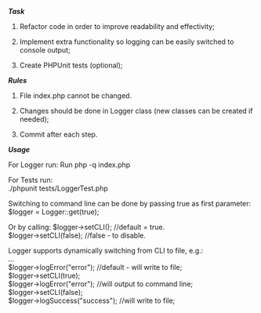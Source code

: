 ***Task***

1. Refactor code in order to improve readability and effectivity;

2. Implement extra functionality so logging can be easily switched to console output;

3. Create PHPUnit tests (optional);

***Rules***

1. File index.php cannot be changed.

2. Changes should be done in Logger class (new classes can be created if needed);

3. Commit after each step.

***Usage***

For Logger run:
Run php -q index.php

For Tests run:\
./phpunit tests/LoggerTest.php

Switching to command line can be done by passing true as first parameter:\
$logger = Logger::get(true);

Or by calling:
$logger->setCLI(); //default = true.\
$logger->setCLI(false); //false - to disable.

Logger supports dynamically switching from CLI to file, e.g.:\
...\
$logger->logError("error"); //default - will write to file;\
$logger->setCLI(true);\
$logger->logError("error"); //will output to command line;\
$logger->setCLI(false);\
$logger->logSuccess("success"); //will write to file;
